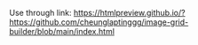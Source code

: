 Use through link: https://htmlpreview.github.io/?https://github.com/cheunglaptinggg/image-grid-builder/blob/main/index.html
